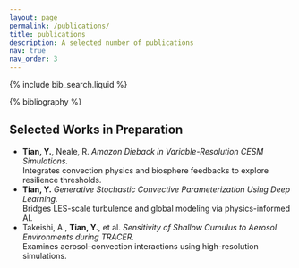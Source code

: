 ```yaml
---
layout: page
permalink: /publications/
title: publications
description: A selected number of publications
nav: true
nav_order: 3
---
```


<!-- _pages/publications.md -->

<!-- Bibsearch Feature -->

{% include bib_search.liquid %}

<div class="publications">

{% bibliography %}

</div>

## Selected Works in Preparation

<ul class="pub-inprep-list">
  <li>
    <b>Tian, Y.</b>, Neale, R. 
    <em>Amazon Dieback in Variable-Resolution CESM Simulations.</em><br>
    Integrates convection physics and biosphere feedbacks to explore resilience thresholds.
    <br/>
  </li>
  <li>
    <b>Tian, Y.</b> 
    <em>Generative Stochastic Convective Parameterization Using Deep Learning.</em><br>
    Bridges LES-scale turbulence and global modeling via physics-informed AI.
    <br/>
  </li>
  <li>
    Takeishi, A., <b>Tian, Y.</b>, et al.   
    <em>Sensitivity of Shallow Cumulus to Aerosol Environments during TRACER.</em><br>
    Examines aerosol–convection interactions using high-resolution simulations.
    <br/>
  </li>
</ul>
